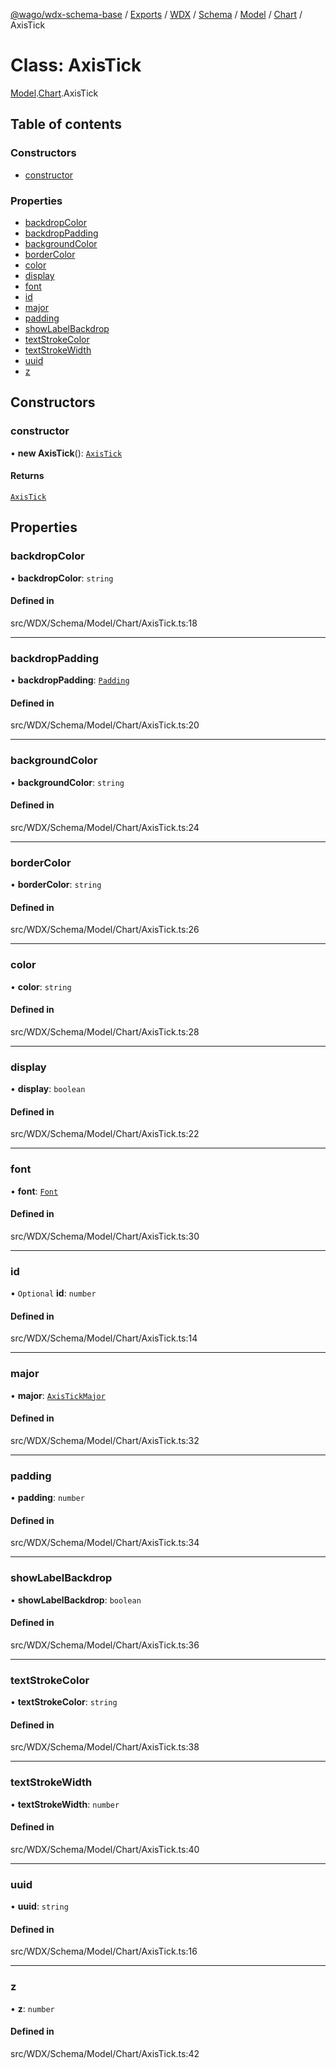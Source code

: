 [@wago/wdx-schema-base](../README.md) / [Exports](../modules.md) / [WDX](../modules/WDX.md) / [Schema](../modules/WDX.Schema.md) / [Model](../modules/WDX.Schema.Model.md) / [Chart](../modules/WDX.Schema.Model.Chart.md) / AxisTick

# Class: AxisTick

[Model](../modules/WDX.Schema.Model.md).[Chart](../modules/WDX.Schema.Model.Chart.md).AxisTick

## Table of contents

### Constructors

- [constructor](WDX.Schema.Model.Chart.AxisTick.md#constructor)

### Properties

- [backdropColor](WDX.Schema.Model.Chart.AxisTick.md#backdropcolor)
- [backdropPadding](WDX.Schema.Model.Chart.AxisTick.md#backdroppadding)
- [backgroundColor](WDX.Schema.Model.Chart.AxisTick.md#backgroundcolor)
- [borderColor](WDX.Schema.Model.Chart.AxisTick.md#bordercolor)
- [color](WDX.Schema.Model.Chart.AxisTick.md#color)
- [display](WDX.Schema.Model.Chart.AxisTick.md#display)
- [font](WDX.Schema.Model.Chart.AxisTick.md#font)
- [id](WDX.Schema.Model.Chart.AxisTick.md#id)
- [major](WDX.Schema.Model.Chart.AxisTick.md#major)
- [padding](WDX.Schema.Model.Chart.AxisTick.md#padding)
- [showLabelBackdrop](WDX.Schema.Model.Chart.AxisTick.md#showlabelbackdrop)
- [textStrokeColor](WDX.Schema.Model.Chart.AxisTick.md#textstrokecolor)
- [textStrokeWidth](WDX.Schema.Model.Chart.AxisTick.md#textstrokewidth)
- [uuid](WDX.Schema.Model.Chart.AxisTick.md#uuid)
- [z](WDX.Schema.Model.Chart.AxisTick.md#z)

## Constructors

### constructor

• **new AxisTick**(): [`AxisTick`](WDX.Schema.Model.Chart.AxisTick.md)

#### Returns

[`AxisTick`](WDX.Schema.Model.Chart.AxisTick.md)

## Properties

### backdropColor

• **backdropColor**: `string`

#### Defined in

src/WDX/Schema/Model/Chart/AxisTick.ts:18

___

### backdropPadding

• **backdropPadding**: [`Padding`](WDX.Schema.Model.Chart.Padding.md)

#### Defined in

src/WDX/Schema/Model/Chart/AxisTick.ts:20

___

### backgroundColor

• **backgroundColor**: `string`

#### Defined in

src/WDX/Schema/Model/Chart/AxisTick.ts:24

___

### borderColor

• **borderColor**: `string`

#### Defined in

src/WDX/Schema/Model/Chart/AxisTick.ts:26

___

### color

• **color**: `string`

#### Defined in

src/WDX/Schema/Model/Chart/AxisTick.ts:28

___

### display

• **display**: `boolean`

#### Defined in

src/WDX/Schema/Model/Chart/AxisTick.ts:22

___

### font

• **font**: [`Font`](WDX.Schema.Model.Chart.Font.md)

#### Defined in

src/WDX/Schema/Model/Chart/AxisTick.ts:30

___

### id

• `Optional` **id**: `number`

#### Defined in

src/WDX/Schema/Model/Chart/AxisTick.ts:14

___

### major

• **major**: [`AxisTickMajor`](WDX.Schema.Model.Chart.AxisTickMajor.md)

#### Defined in

src/WDX/Schema/Model/Chart/AxisTick.ts:32

___

### padding

• **padding**: `number`

#### Defined in

src/WDX/Schema/Model/Chart/AxisTick.ts:34

___

### showLabelBackdrop

• **showLabelBackdrop**: `boolean`

#### Defined in

src/WDX/Schema/Model/Chart/AxisTick.ts:36

___

### textStrokeColor

• **textStrokeColor**: `string`

#### Defined in

src/WDX/Schema/Model/Chart/AxisTick.ts:38

___

### textStrokeWidth

• **textStrokeWidth**: `number`

#### Defined in

src/WDX/Schema/Model/Chart/AxisTick.ts:40

___

### uuid

• **uuid**: `string`

#### Defined in

src/WDX/Schema/Model/Chart/AxisTick.ts:16

___

### z

• **z**: `number`

#### Defined in

src/WDX/Schema/Model/Chart/AxisTick.ts:42
